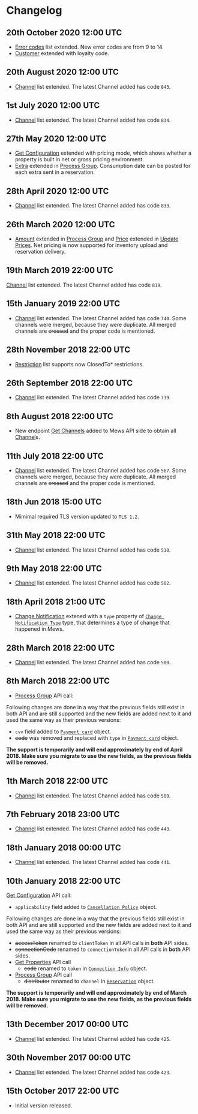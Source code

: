 # Changelog

## 20th October 2020 12:00 UTC

* [Error codes](general-remarks.md#error) list extended. New error codes are from 9 to 14.
* [Customer](mews-api.md#customer) extended with loyalty code.

## 20th August 2020 12:00 UTC

* [Channel](channels.md#channels) list extended. The latest Channel added has code `843`.

## 1st July 2020 12:00 UTC

* [Channel](channels.md#channels) list extended. The latest Channel added has code `834`.

## 27th May 2020 12:00 UTC

* [Get Configuration](mews-api.md#get-configuration) extended with pricing mode, which shows whether a property is built in net or gross pricing environment.
* [Extra](mews-api.md#extra) extended in [Process Group](mews-api#process-group). Consumption date can be posted for each extra sent in a reservation. 

## 28th April 2020 12:00 UTC

* [Channel](channels.md#channels) list extended. The latest Channel added has code `833`.

## 26th March 2020 12:00 UTC

* [Amount](mews-api.md#amount) extended in [Process Group](mews-api.md#process-group) and [Price](channel-manager-api.md#price) extended in [Update Prices](channel-manager-api.md#update-prices). Net pricing is now supported for inventory upload and reservation delivery.

## 19th March 2019 22:00 UTC

[Channel](channels.md#channels) list extended. The latest Channel added has code `819`.

## 15th January 2019 22:00 UTC

* [Channel](channels.md#channels) list extended. The latest Channel added has code `740`. Some channels were merged, because they were duplicate. All merged channels are ~~crossed~~ and the proper code is mentioned.

## 28th November 2018 22:00 UTC

* [Restriction](channel-manager-api.md#restriction) list supports now ClosedTo* restrictions.

## 26th September 2018 22:00 UTC

* [Channel](channels.md#channels) list extended. The latest Channel added has code `739`.

## 8th August 2018 22:00 UTC

* New endpoint [Get Channels](mews-api.md#get-channels) added to Mews API side to obtain all [Channel](channels.md#channels)s.

## 11th July 2018 22:00 UTC

* [Channel](channels.md#channels) list extended. The latest Channel added has code `567`. Some channels were merged, because they were duplicate. All merged channels are ~~crossed~~ and the proper code is mentioned.


## 18th Jun 2018 15:00 UTC

* Mimimal required TLS version updated to `TLS 1.2`.

## 31th May 2018 22:00 UTC

* [Channel](channels.md#channels) list extended. The latest Channel added has code `510`.

## 9th May 2018 22:00 UTC

* [Channel](channels.md#channels) list extended. The latest Channel added has code `502`.

## 18th April 2018 21:00 UTC

* [Change Notification](channel-manager-api.md#change-notification) extened with a `type` property of [`Change Notification Type`](channel-manager-api.md#change-notification-type) type, that determines a type of change that happened in Mews.

## 28th March 2018 22:00 UTC

* [Channel](channels.md#channels) list extended. The latest Channel added has code `500`.

## 8th March 2018 22:00 UTC

* [Process Group](mews-api.md#process-group) API call:

Following changes are done in a way that the previous fields still exist in both API and are still supported and the new fields are added next to it and used the same way as their previous versions:

* `cvv` field added to [`Payment card`](mews-api.md#payment-card) object.
* ~~code~~ was removed and replaced with `type` in [`Payment card`](mews-api.md#payment-card) object.

**The support is temporarily and will end approximately by end of April 2018. Make sure you migrate to use the new fields, as the previous fields will be removed.**

## 1th March 2018 22:00 UTC

* [Channel](channels.md#channels) list extended. The latest Channel added has code `500`.

## 7th February 2018 23:00 UTC

* [Channel](channels.md#channels) list extended. The latest Channel added has code `443`.

## 18th January 2018 00:00 UTC

* [Channel](channels.md#channels) list extended. The latest Channel added has code `441`.

## 10th January 2018 22:00 UTC

[Get Configuration](mews-api.md#get-configuration) API call:

* `applicability` field added to [`Cancellation Policy`](mews-api.md#cancellation-policy) object.

Following changes are done in a way that the previous fields still exist in both API and are still supported and the new fields are added next to it and used the same way as their previous versions:

* ~~accessToken~~ renamed to `clientToken` in all API calls in **both** API sides.
* ~~connectionCode~~ renamed to `connectionToken`in all API calls in **both** API sides.
* [Get Properties](mews-api.md#get-properties) API call
  * ~~code~~ renamed to `token` in [`Connection Info`](mews-api.md#connection-info) object.
* [Process Group](mews-api.md#process-group) API call
  * ~~distributor~~ renamed to `channel` in [`Reservation`](mews-api.md#reservation) object.

**The support is temporarily and will end approximately by end of March 2018. Make sure you migrate to use the new fields, as the previous fields will be removed.**

## 13th December 2017 00:00 UTC

* [Channel](channels.md#channels) list extended. The latest Channel added has code `425`.

## 30th November 2017 00:00 UTC

* [Channel](channels.md#channels) list extended. The latest Channel added has code `423`.

## 15th October 2017 22:00 UTC

* Initial version released.
